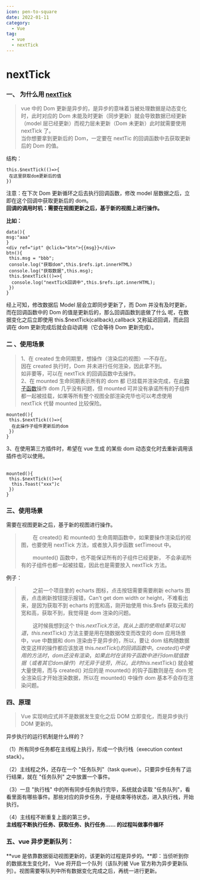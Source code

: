 ```yaml
---
icon: pen-to-square
date: 2022-01-11
category:
  - Vue
tag:
  - vue
  - nextTick
---
```

# nextTick

### 一、 为什么用 [nextTick](https://so.csdn.net/so/search?q=nextTick&spm=1001.2101.3001.7020)

> vue 中的 Dom 更新是异步的，是异步的意味着当被处理数据是动态变化时，此时对应的 Dom 未能及时更新（同步更新）就会导致数据已经更新（model 层已经更新）而视力层未更新（Dom 未更新）此时就需要使用 nextTick 了。  
> 当你想要拿到更新后的 Dom，一定要在 nextTic 的回调函数中去获取更新后的 Dom 的值。

结构：

```
this.$nextTick(()=>{
 在这里获取dom更新后的值
})
```

注意：在下次 Dom 更新循环之后去执行回调函数，修改 model 层数据之后，立即在这个回调中获取更新后的 dom。  
**回调的调用时机：需要在视图更新之后，基于新的视图上进行操作。**

**比如：**

```
data(){
msg:"aaa"
}
<div ref="ipt" @click="btn">{{msg}}</div>
btn(){
 this.msg = "bbb";
 console.log("获取dom",this.$refs.ipt.innerHTML)
 console.log("获取数据",this.msg);
 this.$nextTick(()=>{
  console.log("nextTick回调中",this.$refs.ipt.innerHTML);
 })
}
```

经上可知，修改数据后 Model 层会立即同步更新了，而 Dom 并没有及时更新，而在回调函数中的 Dom 的值是更新后的，那么回调函数到底做了什么 呢，在数据变化之后立即使用 this.$nextTick(callback),callback 又称延迟回调，而此回调在 dom 更新完成后就会自动调用（它会等待 Dom 更新完成）。

### 二 、使用场景

>   
> 1、在 created 生命同期里，想操作（渲染后的视图）—不存在。  
> 因在 created 执行时，Dom 并未进行任何渲染，因此拿不到。  
> 如非要等，可以在 nextTick 的回调函数中去操作。  
> 2、在 mounted 生命同期表示所有的 dom 都 已挂载并渲染完成，在此[钩子函数](https://so.csdn.net/so/search?q=%E9%92%A9%E5%AD%90%E5%87%BD%E6%95%B0&spm=1001.2101.3001.7020)操作 dom 几乎没有问题，但 mounted 可并没有承诺所有的子组件都一起被挂载，如果等所有整个视图全部渲染完毕也可以考虑使用 nextTick 代替 mounted 比较保险。

```
mounted(){
 this.$nextTick(()=>{
  在此操作子组件更新后的dom
 })
}
```

3、在使用第三方插件时，希望在 vue 生成 的某些 dom 动态变化时去重新调用该插件也可以使用。  
 

```
mounted(){
 this.$nextTick(()=>{
  this.Toast("xxx")c
 })
}
```

### 三、使用场景

需要在视图更新之后，基于新的视图进行操作。

>         在 created() 和 mounted() 生命周期函数中，如果要操作渲染后的视图，也要使用 nextTick 方法，或者放入异步函数 setTimeout 中。
> 
>         mounted() 函数中，也不能保证所有的子组件已经更新， 不会承诺所有的子组件也都一起被挂载，因此也是需要放入 nextTick 方法。

例子：

>         之前一个项目里的 echarts 图标，点击按钮需要需要刷新 echarts 图表，点击刷新按钮提示报错，Can't get dom width or height，不难看出来，是因为获取不到 echarts 的宽和高，刚开始使用 this.$refs 获取元素的宽和高，获取不到，我觉得是 dom 渲染的问题。
> 
>         这时候我想到这个 this.$nextTick 方法，我从上面的使用结果可以知道，this.$nextTick() 方法主要是用在随数据改变而改变的 dom 应用场景中，vue 中数据和 dom 渲染由于是异步的，所以，要让 dom 结构随数据改变这样的操作都应该放进 this.$nextTick() 的回调函数中。created() 中使用的方法时，dom 还没有渲染，如果此时在该钩子函数中进行 dom 赋值数据（或者其它 dom 操作）时无异于徒劳，所以，此时 this.$nextTick() 就会被大量使用，而与 created() 对应的是 mounted() 的钩子函数则是在 dom 完全渲染后才开始渲染数据，所以在 mounted() 中操作 dom 基本不会存在渲染问题。

### 四、原理

> Vue 实现响应式并不是数据发生变化之后 DOM 立即变化，而是异步执行 DOM 更新的。

异步执行的运行机制是什么样的？

（1）所有同步任务都在主线程上执行，形成一个执行栈（execution context stack）。

（2）主线程之外，还存在一个 "任务队列"（task queue）。只要异步任务有了运行结果，就在 "任务队列" 之中放置一个事件。

（3）一旦 "执行栈" 中的所有同步任务执行完毕，系统就会读取 "任务队列"，看看里面有哪些事件。那些对应的异步任务，于是结束等待状态，进入执行栈，开始执行。

（4）主线程不断重复上面的第三步。  
**主线程不断执行任务、获取任务、执行任务…… 的过程叫做事件循环**

### 五、vue 异步更新队列：

**vue 是依靠数据驱动视图更新的，该更新的过程是异步的。**即：当侦听到你的数据发生变化时， Vue 将开启一个队列（该队列被 Vue 官方称为异步更新队列）。视图需要等队列中所有数据变化完成之后，再统一进行更新。
